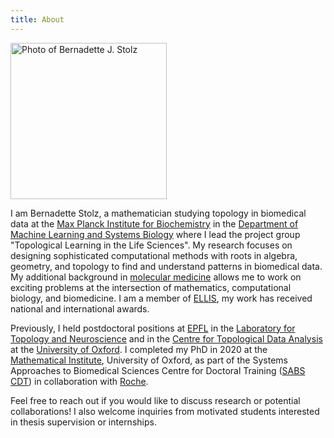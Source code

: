 ```yaml
---
title: About
---
```


<img src="/images/group_fotos/WIS_22_0554_2.jpg" alt="Photo of Bernadette J. Stolz" width="250" />


I am Bernadette Stolz, a mathematician studying topology in biomedical data at the [Max Planck Institute for Biochemistry](https://www.biochem.mpg.de/en) in the [Department of Machine Learning and Systems Biology](https://www.biochem.mpg.de/borgwardt) where I lead the project group "Topological Learning in the Life Sciences". My research focuses on designing sophisticated computational methods with roots in algebra, geometry, and topology to find and understand patterns in biomedical data. My additional background in [molecular medicine](https://www.umg.eu/en/study-and-teaching/studieren-an-der-umg/study-programmes/molecular-medicine/#:~:text=The%20basic%20Bachelor's%20degree%20in,invited%20to%20complete%20the%20test.) allows me to work on exciting problems at the intersection of mathematics, computational biology, and biomedicine. I am a member of [ELLIS](https://ellis.eu), my work has received national and international awards.

Previously, I held postdoctoral positions at [EPFL](https://www.epfl.ch/en/) in the [Laboratory for Topology and Neuroscience](https://www.epfl.ch/labs/hessbellwald-lab/) and in the [Centre for Topological Data Analysis](https://www.maths.ox.ac.uk/groups/topological-data-analysis) at the [University of Oxford](https://www.ox.ac.uk). I completed my PhD in 2020 at the [Mathematical Institute](https://www.maths.ox.ac.uk), University of Oxford, as part of the Systems Approaches to Biomedical Sciences Centre for Doctoral Training ([SABS CDT](https://www.sabsr3.ox.ac.uk/home)) in collaboration with [Roche](https://www.roche.ch/en/home).

Feel free to reach out if you would like to discuss research or potential collaborations! I also welcome inquiries from motivated students interested in thesis supervision or internships.
